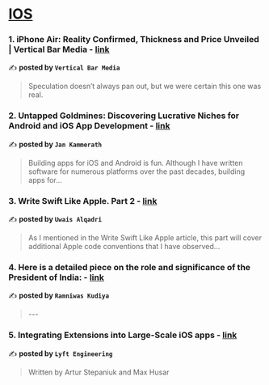 
<h1><a href=https://medium.com/tag/ios/recommended target="_blank" rel="noopener noreferrer">IOS</a></h1>
<h3>1. iPhone Air: Reality Confirmed, Thickness and Price Unveiled | Vertical Bar Media - <a href="https://medium.com/vertical-bar-media/iphone-air-reality-confirmed-thickness-and-price-unveiled-vertical-bar-media-ccccb9a8f1ec" target="_blank" rel="noopener noreferrer">link</a></h3>

✍️ **posted by `Vertical Bar Media`**

<blockquote>Speculation doesn’t always pan out, but we were certain this one was real.</blockquote>

<h3>2. Untapped Goldmines: Discovering Lucrative Niches for Android and iOS App Development - <a href="https://medium.com/@jankammerath/untapped-goldmines-discovering-lucrative-niches-for-android-and-ios-app-development-ac7b073abcfd" target="_blank" rel="noopener noreferrer">link</a></h3>

✍️ **posted by `Jan Kammerath`**

<blockquote>Building apps for iOS and Android is fun. Although I have written software for numerous platforms over the past decades, building apps for…</blockquote>

<h3>3. Write Swift Like Apple. Part 2 - <a href="https://medium.com/@uwaisalqadri/write-swift-like-apple-part-2-44e025e51824" target="_blank" rel="noopener noreferrer">link</a></h3>

✍️ **posted by `Uwais Alqadri`**

<blockquote>As I mentioned in the Write Swift Like Apple article, this part will cover additional Apple code conventions that I have observed…</blockquote>

<h3>4. Here is a detailed piece on the role and significance of the President of India: - <a href="https://medium.com/@ramniwaskudiya23/here-is-a-detailed-piece-on-the-role-and-significance-of-the-president-of-india-72bea3ad05a7" target="_blank" rel="noopener noreferrer">link</a></h3>

✍️ **posted by `Ramniwas Kudiya`**

<blockquote>---</blockquote>

<h3>5. Integrating Extensions into Large-Scale iOS apps - <a href="https://medium.com/lyft-engineering/integrating-extensions-into-large-scale-ios-apps-8f15dc5f3be9" target="_blank" rel="noopener noreferrer">link</a></h3>

✍️ **posted by `Lyft Engineering`**

<blockquote>Written by Artur Stepaniuk and Max Husar</blockquote>

